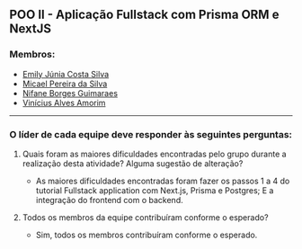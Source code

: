 ## POO II - Aplicação Fullstack com Prisma ORM e NextJS
### Membros:
- [Emily Júnia Costa Silva](https://github.com/Emillyjs)
- [Micael Pereira da Silva](https://github.com/Mikemps)
- [Nifane Borges Guimaraes](https://github.com/Nifane3)
- [Vinícius Alves Amorim](https://github.com/am0rimdev)

---
### O líder de cada equipe deve responder às seguintes perguntas:
1. Quais foram as maiores dificuldades encontradas pelo grupo durante a realização desta atividade? Alguma sugestão de alteração?
    - As maiores dificuldades encontradas foram fazer os passos 1 a 4 do tutorial Fullstack application com Next.js, Prisma e Postgres; E a integração do frontend com o backend.

2. Todos os membros da equipe contribuíram conforme o esperado?
    - Sim, todos os membros contribuíram conforme o esperado.

